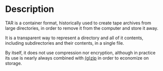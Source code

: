 # Description

TAR is a container format,
historically used to create tape archives from large directories,
in order to remove it from the computer and store it away.

It is a transparent way to represent a directory and all of it contents,
including subdirectories and their contents, in a single file.

By itself, it does not use compression nor encryption, although in practice its
use is nearly always combined with 
[(g)zip]({{gzip}})
in order to economize on storage.
